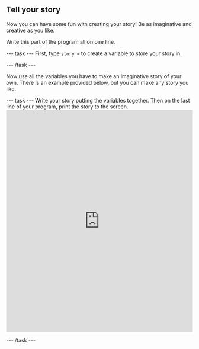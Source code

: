 ## Tell your story

Now you can have some fun with creating your story! Be as imaginative and creative as you like.

Write this part of the program all on one line.

\--- task \--- First, type `story =` to create a variable to store your story in.

\--- /task \---

Now use all the variables you have to make an imaginative story of your own. There is an example provided below, but you can make any story you like.

\--- task \--- Write your story putting the variables together. Then on the last line of your program, print the story to the screen. <iframe src="https://trinket.io/embed/python/904db1ae15" width="100%" height="600" frameborder="0" marginwidth="0" marginheight="0" allowfullscreen mark="crwd-mark"></iframe> 

\--- /task \---
